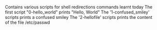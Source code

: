 Contains various scripts for shell redirections commands learnt today
The first script "0-hello_world" prints "Hello, World" 
The '1-confused_smiley' scripts prints a confused smiley
The '2-hellofile' scripts prints the content of the file /etc/passwd
